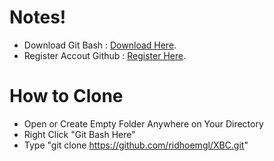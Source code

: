 # Notes!

 - Download Git Bash : [Download Here](https://git-scm.com/download/win).
 - Register Accout Github : [Register Here](https://github.com/).

# How to Clone

- Open or Create Empty Folder Anywhere on Your Directory
- Right Click "Git Bash Here"
- Type "git clone https://github.com/ridhoemgl/XBC.git"
